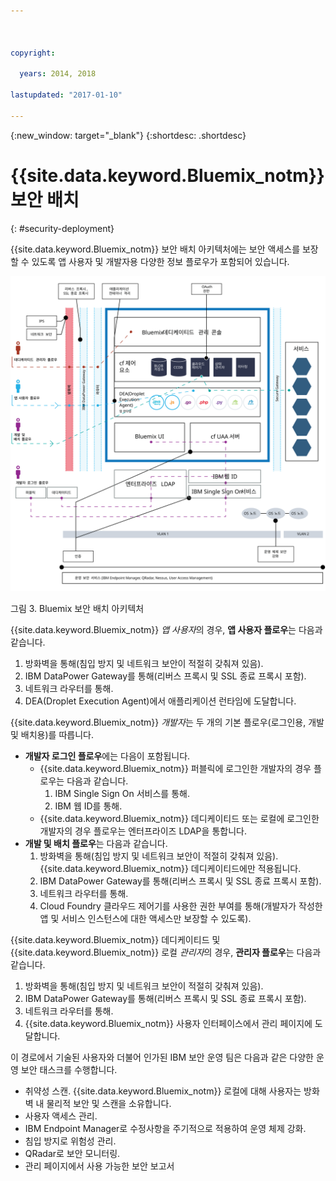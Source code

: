 ```yaml
---

 

copyright:

  years: 2014, 2018

lastupdated: "2017-01-10" 

---
```


{:new_window: target="_blank"}
{:shortdesc: .shortdesc}

# {{site.data.keyword.Bluemix_notm}} 보안 배치
{: #security-deployment}

{{site.data.keyword.Bluemix_notm}} 보안 배치 아키텍처에는 보안 액세스를 보장할 수 있도록 앱 사용자 및 개발자용 다양한 정보 플로우가 포함되어 있습니다.

![Bluemix 보안 배치 아키텍처](images/sec_deployment.svg)

그림 3. Bluemix 보안 배치 아키텍처

{{site.data.keyword.Bluemix_notm}} *앱 사용자*의 경우, **앱 사용자 플로우**는 다음과 같습니다.
 1. 방화벽을 통해(침입 방지 및 네트워크 보안이 적절히 갖춰져 있음).
 2. IBM DataPower Gateway를 통해(리버스 프록시 및 SSL 종료 프록시 포함).
 3. 네트워크 라우터를 통해.
 4. DEA(Droplet Execution Agent)에서 애플리케이션 런타임에 도달합니다.

{{site.data.keyword.Bluemix_notm}} *개발자*는 두 개의 기본 플로우(로그인용, 개발 및 배치용)를 따릅니다.
 * **개발자 로그인 플로우**에는 다음이 포함됩니다.
    * {{site.data.keyword.Bluemix_notm}} 퍼블릭에 로그인한 개발자의 경우 플로우는 다음과 같습니다.
      1. IBM Single Sign On 서비스를 통해.
      2. IBM 웹 ID를 통해.
    * {{site.data.keyword.Bluemix_notm}} 데디케이티드 또는 로컬에 로그인한 개발자의 경우 플로우는 엔터프라이즈 LDAP을 통합니다.
 * **개발 및 배치 플로우**는 다음과 같습니다.
    1. 방화벽을 통해(침입 방지 및 네트워크 보안이 적절히 갖춰져 있음). {{site.data.keyword.Bluemix_notm}} 데디케이티드에만 적용됩니다.
    2. IBM DataPower Gateway를 통해(리버스 프록시 및 SSL 종료 프록시 포함).
    3. 네트워크 라우터를 통해.
    4. Cloud Foundry 클라우드 제어기를 사용한 권한 부여를 통해(개발자가 작성한 앱 및 서비스 인스턴스에 대한 액세스만 보장할 수 있도록).

{{site.data.keyword.Bluemix_notm}} 데디케이티드 및 {{site.data.keyword.Bluemix_notm}} 로컬 *관리자*의 경우, **관리자 플로우**는 다음과 같습니다.
 1. 방화벽을 통해(침입 방지 및 네트워크 보안이 적절히 갖춰져 있음).
 2. IBM DataPower Gateway를 통해(리버스 프록시 및 SSL 종료 프록시 포함).
 3. 네트워크 라우터를 통해.
 4. {{site.data.keyword.Bluemix_notm}} 사용자 인터페이스에서 관리 페이지에 도달합니다.

이 경로에서 기술된 사용자와 더불어 인가된 IBM 보안 운영 팀은 다음과 같은 다양한 운영 보안 태스크를 수행합니다.
 * 취약성 스캔. {{site.data.keyword.Bluemix_notm}} 로컬에 대해 사용자는 방화벽 내 물리적 보안 및 스캔을 소유합니다.
 * 사용자 액세스 관리.
 * IBM Endpoint Manager로 수정사항을 주기적으로 적용하여 운영 체제 강화.
 * 침입 방지로 위험성 관리.
 * QRadar로 보안 모니터링.
 * 관리 페이지에서 사용 가능한 보안 보고서
